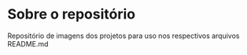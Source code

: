 # Sobre o repositório

Repositório de imagens dos projetos para uso nos respectivos arquivos README.md